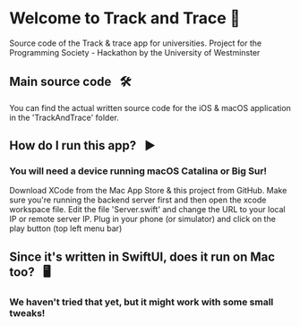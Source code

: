 # Welcome to Track and Trace  📱
Source code of the Track &amp; trace app for universities. Project for the Programming Society - Hackathon by the University of Westminster

## Main source code  &nbsp; 🛠
You can find the actual written source code for the iOS & macOS application in the 'TrackAndTrace' folder.

## How do I run this app?  &nbsp; ▶️
### You will need a device running macOS Catalina or Big Sur!
Download XCode from the Mac App Store & this project from GitHub. Make sure you're running the backend server first and then open the xcode workspace file.
Edit the file 'Server.swift' and change the URL to your local IP or remote server IP.
Plug in your phone (or simulator) and click on the play button (top left menu bar)

## Since it's written in SwiftUI, does it run on Mac too?  &nbsp; 🖥
### We haven't tried that yet, but it might work with some small tweaks!
